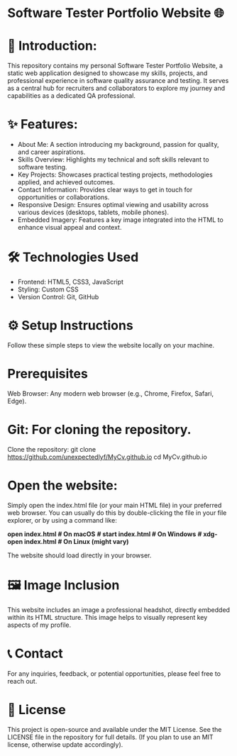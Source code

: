 # **Software Tester Portfolio Website 🌐**

# **🚀 Introduction:**

This repository contains my personal Software Tester Portfolio Website, a static web application designed to showcase my skills, projects, and professional experience in software quality assurance and testing. It serves as a central hub for recruiters and collaborators to explore my journey and capabilities as a dedicated QA professional.

# **✨ Features:**
- About Me: A section introducing my background, passion for quality, and career aspirations.
- Skills Overview: Highlights my technical and soft skills relevant to software testing.
- Key Projects: Showcases practical testing projects, methodologies applied, and achieved outcomes.
- Contact Information: Provides clear ways to get in touch for opportunities or collaborations.
- Responsive Design: Ensures optimal viewing and usability across various devices (desktops, tablets, mobile phones).
- Embedded Imagery: Features a key image integrated into the HTML to enhance visual appeal and context.

# **🛠️ Technologies Used**
- Frontend: HTML5, CSS3, JavaScript
- Styling: Custom CSS
- Version Control: Git, GitHub

# **⚙️ Setup Instructions**
Follow these simple steps to view the website locally on your machine.

# **Prerequisites**
Web Browser: Any modern web browser (e.g., Chrome, Firefox, Safari, Edge).

# **Git: For cloning the repository.**
Clone the repository:
git clone https://github.com/unexpectedlyf/MyCv.github.io 
cd MyCv.github.io

# **Open the website:**
Simply open the index.html file (or your main HTML file) in your preferred web browser. You can usually do this by double-clicking the file in your file explorer, or by using a command like:

**open index.html # On macOS**
**# start index.html # On Windows**
**# xdg-open index.html # On Linux (might vary)**

The website should load directly in your browser.

# **🖼️ Image Inclusion**
This website includes an image  a professional headshot, directly embedded within its HTML structure. This image helps to visually represent key aspects of my profile.

# **📞 Contact**
For any inquiries, feedback, or potential opportunities, please feel free to reach out.


# **📄 License**
This project is open-source and available under the MIT License. See the LICENSE file in the repository for full details. (If you plan to use an MIT license, otherwise update accordingly).
